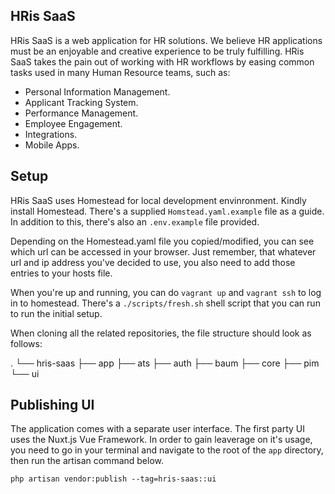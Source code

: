 ## HRis SaaS

HRis SaaS is a web application for HR solutions. We believe HR applications must be an enjoyable and creative experience to be truly fulfilling. HRis SaaS takes the pain out of working with HR workflows by easing common tasks used in many Human Resource teams, such as:

- Personal Information Management.
- Applicant Tracking System.
- Performance Management.
- Employee Engagement.
- Integrations.
- Mobile Apps.

## Setup

HRis SaaS uses Homestead for local development envinronment. Kindly install Homestead. There's a supplied `Homstead.yaml.example` file as a guide. In addition to this, there's also an `.env.example` file provided.

Depending on the Homestead.yaml file you copied/modified, you can see which url can be accessed in your browser. Just remember, that whatever url and ip address you've decided to use, you also need to add those entries to your hosts file.

When you're up and running, you can do `vagrant up` and `vagrant ssh` to log in to homestead. There's a `./scripts/fresh.sh` shell script that you can run to run the initial setup.

When cloning all the related repositories, the file structure should look as follows:

.
└── hris-saas
    ├── app
    ├── ats
    ├── auth
    ├── baum
    ├── core
    ├── pim
    └── ui

## Publishing UI

The application comes with a separate user interface. The first party UI uses the Nuxt.js Vue Framework. In order to gain leaverage on it's usage, you need to go in your terminal and navigate to the root of the `app` directory, then run the artisan command below.

`php artisan vendor:publish --tag=hris-saas::ui`
